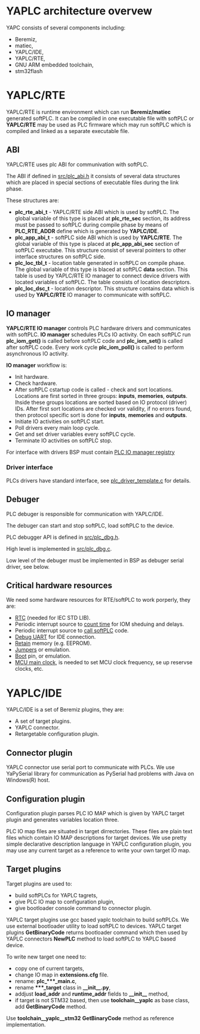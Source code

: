 # YAPLC architecture overvew

YAPC consists of several components including:
* Beremiz,
* matiec,
* YAPLC/IDE,
* YAPLC/RTE,
* GNU ARM embedded toolchain,
* stm32flash

# YAPLC/RTE

YAPLC/RTE is runtime environment which can run **Beremiz/matiec** generated softPLC.
It can be compiled in one executable file with softPLC or **YAPLC/RTE** may be used as PLC firmware
which may run softPLC which is compiled and linked as a separate executable file.

## ABI
YAPLC/RTE uses plc ABI for communivation with softPLC. 

The ABI if defined in [src/plc_abi.h](../../plc_abi.h) it consists of several data structures which are placed in special 
sections of executable files during the link phase.

These structures are:

* **plc_rte_abi_t** - YAPLC/RTE side ABI which is used by softPLC. The global variable of this type is placed at **plc_rte_sec** section, its address must be passed to softPLC during compile phase by means of **PLC_RTE_ADDR** define which is generated by **YAPLC/IDE**.
* **plc_app_abi_t** - softPLC side ABI which is used by **YAPLC/RTE**. The global variable of this type is placed at **plc_app_abi_sec** section of softPLC executabe. This structure consist of several pointers to other interface structures on softPLC side.
* **plc_loc_tbl_t** - location table generated in softPLC on compile phase. The global variable of this type is blaced at softPLC **data** section. 
This table is used by YAPLC/RTE IO manager to connect device drivers with located variables of softPLC. The table consists of location descriptors.
* **plc_loc_dsc_t** - location descriptor. This structure contains data which is used by **YAPLC/RTE** IO manager to communicate with softPLC.

## IO manager
**YAPLC/RTE IO manager** controls PLC hardware drivers and communicates with softPLC. **IO manager** schedules PLCs IO activity. On each softPLC run **plc_iom_get()** is called before softPLC code and **plc_iom_set()** is called after softPLC code. Every work cycle **plc_iom_poll()** is called to perform asynchronous IO activity.

**IO manager** workflow is:

* Init hardware.
* Check hardware.
* After softPLC cstartup code is called - check and sort locations. Locations are first sorted in three groups: **inputs**, **memories**, **outputs**. Ihside these groups locations are sorted based on IO protocol (driver) IDs. After first sort locations are checked vor validity, if no erorrs found, then protocol specific sort is done for **inputs**, **memories** and **outputs**.
* Initiate IO activities on softPLC start.
* Poll drivers every main loop cycle.
* Get and set driver variables every softPLC cycle.
* Terminate IO activities on softPLC stop.

For interface with drivers BSP must contain [PLC IO manager registry](plc_iom_reg.c)

### Driver interface
PLCs drivers have standard interface, see [plc_driver_template.c](plc_driver_template.c) for details.

## Debuger

PLC debuger is responsible for communication with YAPLC/IDE. 

The debuger can start and stop softPLC, load softPLC to the device. 

PLC debugger API is defined in [src/plc_dbg.h](../../plc_dbg.h).

High level is implemented in [src/plc_dbg.c](../../plc_dbg.c).

Low level of the debuger must be implemented in BSP as debuger serial driver, see below.

## Critical hardware resources

We need some hardware resources for RTE/softPLC to work porperly, they are:
* [RTC](plc_rtc.c) (needed for IEC STD LIB).
* Periodic interrupt source to [count time](plc_wait_tmr.c) for IOM sheduing and delays.
* Periodic interrupt source to [call softPLC](plc_tick.c) code.
* [Debug UART](plc_serial.c) for IDE connection.
* [Retain](plc_backup.c) memory (e.g. EEPROM).
* [Jumpers](plc_hw.c) or emulation.
* [Boot](plc_hw.c) pin, or emulation.
* [MCU main clock](plc_clock.c), is needed to set MCU clock frequency, se up reservse clocks, etc.

# YAPLC/IDE

YAPLC/IDE is a set of Beremiz plugins, they are:
* A set of target plugins.
* YAPLC connector.
* Retargetable configuration plugin.

## Connector plugin
YAPLC connector use serial port to communicate with PLCs. 
We use YaPySerial library for communication as PySerial had problems with Java on Windows(R) host.

## Configuration plugin
Configuration plugin parses PLC IO MAP which is given by YAPLC target plugin and generates variables location 
three.

PLC IO map files are situated in target dirrectories. These files are plain text files which contain IO MAP descriptions
for target devices. We use pretty simple declarative description language in YAPLC configuration plugin, you may use 
any current target as a reference to write your own target IO map.

## Target plugins
Target plugins are used to: 
* build softPLCs for YAPLC tagrets, 
* give PLC IO map to configuration plugin, 
* give bootloader console command to connector plugin.

YAPLC target plugins use gcc based yaplc toolchain to build softPLCs. 
We use external bootloader utility to load softPLC to devices.
YAPLC target plugins **GetBinaryCode** returns bootloader command 
which then used by YAPLC connectors **NewPLC** method to load softPLC to YAPLC based device.

To write new target one need to:
* copy one of current targets,
* change IO map in **extensions.cfg** file.
* rename: **plc_\*\*\*_main.c**, 
* rename **\*\*\*_target** class in **\_\_init\_\_.py**,
* addjust **load_addr** and **runtime_addr** fields to **\_\_init\_\_** method,
* if target is not STM32 based, then use **toolchain\_\_yaplc** as base class, add **GetBinaryCode** method.

Use **toolchain\_\_yaplc\_\_stm32** **GetBinaryCode** method as reference implementation.
